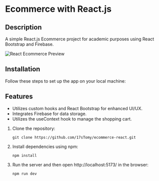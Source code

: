 # Ecommerce with React.js

## Description
A simple React.js Ecommerce project for academic purposes using React Bootstrap and Firebase.

![React Ecommerce Preview](src/assets/preview.gif)

## Installation
Follow these steps to set up the app on your local machine:

## Features
- Utilizes custom hooks and React Bootstrap for enhanced UI/UX.
- Integrates Firebase for data storage.
- Utilizes the useContext hook to manage the shopping cart.

1. Clone the repository:
   ```
   git clone https://github.com/17sTomy/ecommerce-react.git
   ```
2. Install dependencies using npm:
   ```
   npm install
   ``` 
3. Run the server and then open http://localhost:5173/ in the browser:
   ```
   npm run dev